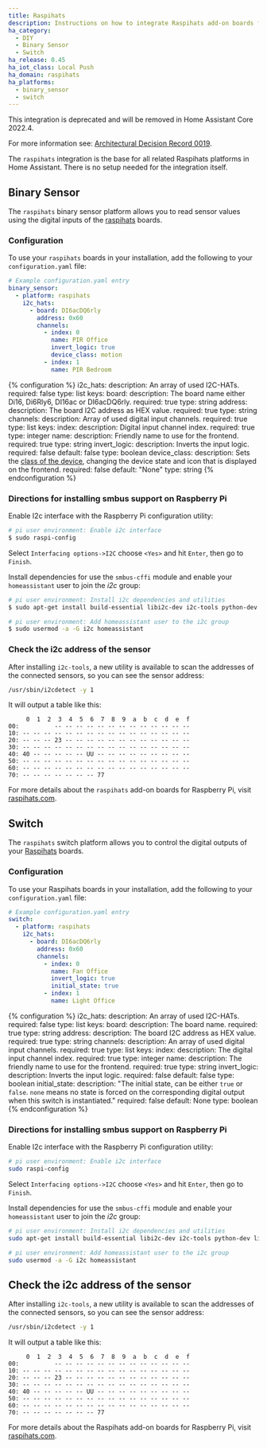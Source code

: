 ```yaml
---
title: Raspihats
description: Instructions on how to integrate Raspihats add-on boards for Raspberry Pi into Home Assistant.
ha_category:
  - DIY
  - Binary Sensor
  - Switch
ha_release: 0.45
ha_iot_class: Local Push
ha_domain: raspihats
ha_platforms:
  - binary_sensor
  - switch
---
```


<div class='note warning'>

This integration is deprecated and will be removed in Home Assistant Core 2022.4.

For more information see: [Architectural Decision Record 0019](https://github.com/home-assistant/architecture/blob/master/adr/0019-GPIO.md).

</div>

The `raspihats` integration is the base for all related Raspihats platforms in Home Assistant. There is no setup needed for the integration itself.

## Binary Sensor

The `raspihats` binary sensor platform allows you to read sensor values ​​using the digital inputs of the [raspihats](https://www.raspihats.com/) boards.

### Configuration

To use your `raspihats` boards in your installation, add the following to your `configuration.yaml` file:

```yaml
# Example configuration.yaml entry
binary_sensor:
  - platform: raspihats
    i2c_hats:
      - board: DI6acDQ6rly
        address: 0x60
        channels:
          - index: 0
            name: PIR Office
            invert_logic: true
            device_class: motion
          - index: 1
            name: PIR Bedroom
```

{% configuration %}
i2c_hats:
  description: An array of used I2C-HATs.
  required: false
  type: list
  keys:
    board:
      description: The board name either Di16, Di6Rly6, DI16ac or DI6acDQ6rly.
      required: true
      type: string
    address:
      description: The board I2C address as HEX value.
      required: true
      type: string
    channels:
      description: Array of used digital input channels.
      required: true
      type: list
      keys:
        index:
          description: Digital input channel index.
          required: true
          type: integer
        name:
          description: Friendly name to use for the frontend.
          required: true
          type: string
        invert_logic:
          description: Inverts the input logic.
          required: false
          default: false
          type: boolean
        device_class:
          description: Sets the [class of the device](/integrations/binary_sensor/), changing the device state and icon that is displayed on the frontend.
          required: false
          default: "None"
          type: string
{% endconfiguration %}

### Directions for installing smbus support on Raspberry Pi

Enable I2c interface with the Raspberry Pi configuration utility:

```bash
# pi user environment: Enable i2c interface
$ sudo raspi-config
```

Select `Interfacing options->I2C` choose `<Yes>` and hit `Enter`, then go to `Finish`.

Install dependencies for use the `smbus-cffi` module and enable your `homeassistant` user to join the _i2c_ group:

```bash
# pi user environment: Install i2c dependencies and utilities
$ sudo apt-get install build-essential libi2c-dev i2c-tools python-dev libffi-dev

# pi user environment: Add homeassistant user to the i2c group
$ sudo usermod -a -G i2c homeassistant
```

### Check the i2c address of the sensor

After installing `i2c-tools`, a new utility is available to scan the addresses of the connected sensors, so you can see the sensor address:

```bash
/usr/sbin/i2cdetect -y 1
```

It will output a table like this:

```text
     0  1  2  3  4  5  6  7  8  9  a  b  c  d  e  f
00:          -- -- -- -- -- -- -- -- -- -- -- -- --
10: -- -- -- -- -- -- -- -- -- -- -- -- -- -- -- --
20: -- -- -- 23 -- -- -- -- -- -- -- -- -- -- -- --
30: -- -- -- -- -- -- -- -- -- -- -- -- -- -- -- --
40: 40 -- -- -- -- -- UU -- -- -- -- -- -- -- -- --
50: -- -- -- -- -- -- -- -- -- -- -- -- -- -- -- --
60: -- -- -- -- -- -- -- -- -- -- -- -- -- -- -- --
70: -- -- -- -- -- -- -- 77
```

For more details about the `raspihats` add-on boards for Raspberry Pi, visit [raspihats.com](https://www.raspihats.com/).

## Switch

The `raspihats` switch platform allows you to control the digital outputs of your [Raspihats](https://www.raspihats.com/) boards.

### Configuration

To use your Raspihats boards in your installation, add the following to your `configuration.yaml` file:

```yaml
# Example configuration.yaml entry
switch:
  - platform: raspihats
    i2c_hats:
      - board: DI6acDQ6rly
        address: 0x60
        channels:
          - index: 0
            name: Fan Office
            invert_logic: true
            initial_state: true
          - index: 1
            name: Light Office
```

{% configuration %}
i2c_hats:
  description: An array of used I2C-HATs.
  required: false
  type: list
  keys:
    board:
      description: The board name.
      required: true
      type: string
    address:
      description: The board I2C address as HEX value.
      required: true
      type: string
    channels:
      description: An array of used digital input channels.
      required: true
      type: list
      keys:
        index:
          description: The digital input channel index.
          required: true
          type: integer
        name:
          description: The friendly name to use for the frontend.
          required: true
          type: string
        invert_logic:
          description: Inverts the input logic.
          required: false
          default: false
          type: boolean
        initial_state:
          description: "The initial state, can be either `true` or `false`. `none` means no state is forced on the corresponding digital output when this switch is instantiated."
          required: false
          default: None
          type: boolean
{% endconfiguration %}

### Directions for installing smbus support on Raspberry Pi

Enable I2c interface with the Raspberry Pi configuration utility:

```bash
# pi user environment: Enable i2c interface
sudo raspi-config
```

Select `Interfacing options->I2C` choose `<Yes>` and hit `Enter`, then go to `Finish`.

Install dependencies for use the `smbus-cffi` module and enable your `homeassistant` user to join the _i2c_ group:

```bash
# pi user environment: Install i2c dependencies and utilities
sudo apt-get install build-essential libi2c-dev i2c-tools python-dev libffi-dev

# pi user environment: Add homeassistant user to the i2c group
sudo usermod -a -G i2c homeassistant
```

## Check the i2c address of the sensor

After installing `i2c-tools`, a new utility is available to scan the addresses of the connected sensors, so you can see the sensor address:

```bash
/usr/sbin/i2cdetect -y 1
```

It will output a table like this:

```text
     0  1  2  3  4  5  6  7  8  9  a  b  c  d  e  f
00:          -- -- -- -- -- -- -- -- -- -- -- -- --
10: -- -- -- -- -- -- -- -- -- -- -- -- -- -- -- --
20: -- -- -- 23 -- -- -- -- -- -- -- -- -- -- -- --
30: -- -- -- -- -- -- -- -- -- -- -- -- -- -- -- --
40: 40 -- -- -- -- -- UU -- -- -- -- -- -- -- -- --
50: -- -- -- -- -- -- -- -- -- -- -- -- -- -- -- --
60: -- -- -- -- -- -- -- -- -- -- -- -- -- -- -- --
70: -- -- -- -- -- -- -- 77
```

For more details about the Raspihats add-on boards for Raspberry Pi, visit [raspihats.com](https://www.raspihats.com/).
